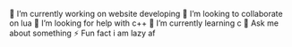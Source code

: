 🔭 I’m currently working on website developing
👯 I’m looking to collaborate on lua
🤝 I’m looking for help with c++
🌱 I’m currently learning c
💬 Ask me about something
⚡ Fun fact i am lazy af
